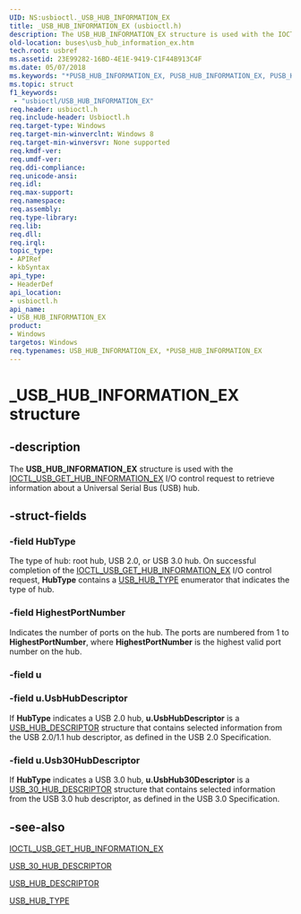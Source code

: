 ```yaml
---
UID: NS:usbioctl._USB_HUB_INFORMATION_EX
title: _USB_HUB_INFORMATION_EX (usbioctl.h)
description: The USB_HUB_INFORMATION_EX structure is used with the IOCTL_USB_GET_HUB_INFORMATION_EX I/O control request to retrieve information about a Universal Serial Bus (USB) hub.
old-location: buses\usb_hub_information_ex.htm
tech.root: usbref
ms.assetid: 23E99282-16BD-4E1E-9419-C1F44B913C4F
ms.date: 05/07/2018
ms.keywords: "*PUSB_HUB_INFORMATION_EX, PUSB_HUB_INFORMATION_EX, PUSB_HUB_INFORMATION_EX structure pointer [Buses], USB_HUB_INFORMATION_EX, USB_HUB_INFORMATION_EX structure [Buses], _USB_HUB_INFORMATION_EX, buses.usb_hub_information_ex, usbioctl/PUSB_HUB_INFORMATION_EX, usbioctl/USB_HUB_INFORMATION_EX"
ms.topic: struct
f1_keywords:
 - "usbioctl/USB_HUB_INFORMATION_EX"
req.header: usbioctl.h
req.include-header: Usbioctl.h
req.target-type: Windows
req.target-min-winverclnt: Windows 8
req.target-min-winversvr: None supported
req.kmdf-ver: 
req.umdf-ver: 
req.ddi-compliance: 
req.unicode-ansi: 
req.idl: 
req.max-support: 
req.namespace: 
req.assembly: 
req.type-library: 
req.lib: 
req.dll: 
req.irql: 
topic_type:
- APIRef
- kbSyntax
api_type:
- HeaderDef
api_location:
- usbioctl.h
api_name:
- USB_HUB_INFORMATION_EX
product:
- Windows
targetos: Windows
req.typenames: USB_HUB_INFORMATION_EX, *PUSB_HUB_INFORMATION_EX
---
```


# _USB_HUB_INFORMATION_EX structure


## -description


The <b>USB_HUB_INFORMATION_EX</b> structure is used with the <a href="https://docs.microsoft.com/windows-hardware/drivers/ddi/usbioctl/ni-usbioctl-ioctl_usb_get_hub_information_ex">IOCTL_USB_GET_HUB_INFORMATION_EX</a> I/O control request to retrieve information about a  Universal Serial Bus (USB) hub.


## -struct-fields




### -field HubType

The type of hub: root hub, USB 2.0, or USB 3.0 hub. On successful completion of the <a href="https://docs.microsoft.com/windows-hardware/drivers/ddi/usbioctl/ni-usbioctl-ioctl_usb_get_hub_information_ex">IOCTL_USB_GET_HUB_INFORMATION_EX</a> I/O control request, <b>HubType</b> contains a <a href="https://docs.microsoft.com/windows-hardware/drivers/ddi/usbioctl/ne-usbioctl-_usb_hub_type">USB_HUB_TYPE</a> enumerator that indicates the type of hub.




### -field HighestPortNumber

Indicates the number of ports on the hub. The ports are numbered from 1 to <b>HighestPortNumber</b>, where <b>HighestPortNumber</b> is the highest valid port number on the hub.


### -field u


### -field u.UsbHubDescriptor

If <b>HubType</b> indicates a USB 2.0 hub,  <b>u.UsbHubDescriptor</b> is a <a href="https://docs.microsoft.com/windows-hardware/drivers/ddi/usbspec/ns-usbspec-_usb_hub_descriptor">USB_HUB_DESCRIPTOR</a> structure that contains selected information from the USB 2.0/1.1 hub descriptor, as defined in the USB 2.0 Specification. 


### -field u.Usb30HubDescriptor

If <b>HubType</b> indicates a USB 3.0 hub,  <b>u.UsbHub30Descriptor</b> is a <a href="https://docs.microsoft.com/windows-hardware/drivers/ddi/usbspec/ns-usbspec-_usb_30_hub_descriptor">USB_30_HUB_DESCRIPTOR</a> structure that contains selected information from the USB 3.0 hub descriptor, as defined in the USB 3.0 Specification.


## -see-also




<a href="https://docs.microsoft.com/windows-hardware/drivers/ddi/usbioctl/ni-usbioctl-ioctl_usb_get_hub_information_ex">IOCTL_USB_GET_HUB_INFORMATION_EX</a>



<a href="https://docs.microsoft.com/windows-hardware/drivers/ddi/usbspec/ns-usbspec-_usb_30_hub_descriptor">USB_30_HUB_DESCRIPTOR</a>



<a href="https://docs.microsoft.com/windows-hardware/drivers/ddi/usbspec/ns-usbspec-_usb_hub_descriptor">USB_HUB_DESCRIPTOR</a>



<a href="https://docs.microsoft.com/windows-hardware/drivers/ddi/usbioctl/ne-usbioctl-_usb_hub_type">USB_HUB_TYPE</a>
 

 

